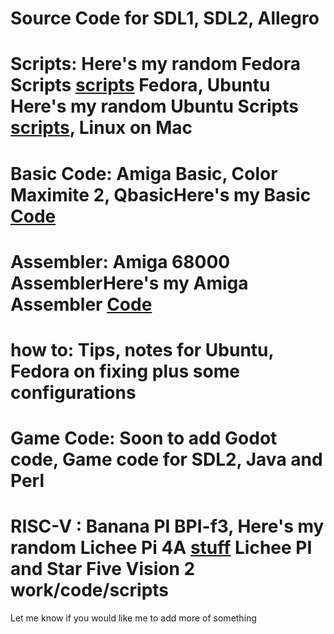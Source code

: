 # Source Code for SDL1, SDL2, Allegro<br>
# Scripts: Here's my random Fedora Scripts [scripts](https://github.com/rcman/fedora) Fedora, Ubuntu Here's my random Ubuntu Scripts [scripts](https://github.com/rcman/linuxapps), Linux on Mac<br>
# Basic Code: Amiga Basic, Color Maximite 2, QbasicHere's my Basic [Code](https://github.com/rcman/All_Basic_Code)  <br>
# Assembler: Amiga 68000 AssemblerHere's my Amiga Assembler [Code](https://github.com/rcman/Amiga-UpdatedSource)  <br>
# how to: Tips, notes for Ubuntu, Fedora on fixing plus some configurations<br>
# Game Code:  Soon to add Godot code, Game code for SDL2, Java and Perl<br>
# RISC-V : Banana PI BPI-f3, Here's my random Lichee Pi 4A [stuff](https://github.com/rcman/LicheePi4A) Lichee PI and Star Five Vision 2 work/code/scripts<br>

Let me know if you would like me to add more of something
